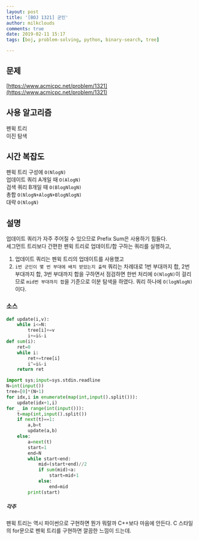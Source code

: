 ```yaml
---
layout: post
title: '[BOJ 1321] 군인'
author: milkclouds
comments: true
date: 2019-02-11 15:17
tags: [boj, problem-solving, python, binary-search, tree]

---
```


## 문제
[https://www.acmicpc.net/problem/1321](https://www.acmicpc.net/problem/1321)  


## 사용 알고리즘  
펜윅 트리  
이진 탐색


## 시간 복잡도  
펜윅 트리 구성에 `O(NlogN)`  
업데이트 쿼리 A개일 때 `O(AlogN)`  
검색 쿼리 B개일 때 `O(BlogNlogN)`  
총합 `O(NlogN+AlogN+BlogNlogN)`   
대략 `O(NlogN)`


## 설명  
업데이트 쿼리가 자주 주어질 수 있으므로 Prefix Sum은 사용하기 힘들다.  
세그먼트 트리보다 간편한 펜윅 트리로 업데이트/합 구하는 쿼리를 실행하고,  

1. 업데이트 쿼리는 펜윅 트리의 업데이트를 사용했고  
2. `i번 군인이 몇 번 부대에 배치 받았는지 출력` 쿼리는 차례대로 1번 부대까지 합, 2번 부대까지 합, 3번 부대까지 합을 구하면서 점검하면 한번 처리에 `O(NlogN)`이 걸리므로 `mid번 부대까지 합`을 기준으로 이분 탐색을 하였다. 쿼리 하나에 `O(logNlogN)`이다.



### 소스  

```python
def update(i,v):
    while i<=N:
        tree[i]+=v
        i+=i&-i
def sum(i):
    ret=0
    while i:
        ret+=tree[i]
        i^=i&-i
    return ret

import sys;input=sys.stdin.readline
N=int(input())
tree=[0]*(N+1)
for idx,i in enumerate(map(int,input().split())):
    update(idx+1,i)
for _ in range(int(input())):
    t=map(int,input().split())
    if next(t)==1:
        a,b=t
        update(a,b)
    else:
        a=next(t)
        start=1
        end=N
        while start<end:
            mid=(start+end)//2
            if sum(mid)<a:
                start=mid+1
            else:
                end=mid
        print(start)
```



##### 각주  
펜윅 트리는 역시 파이썬으로 구현하면 뭔가 뭐랄까 C++보다 마음에 안든다. C 스타일의 for문으로 펜윅 트리를 구현하면 깔끔한 느낌이 드는데.